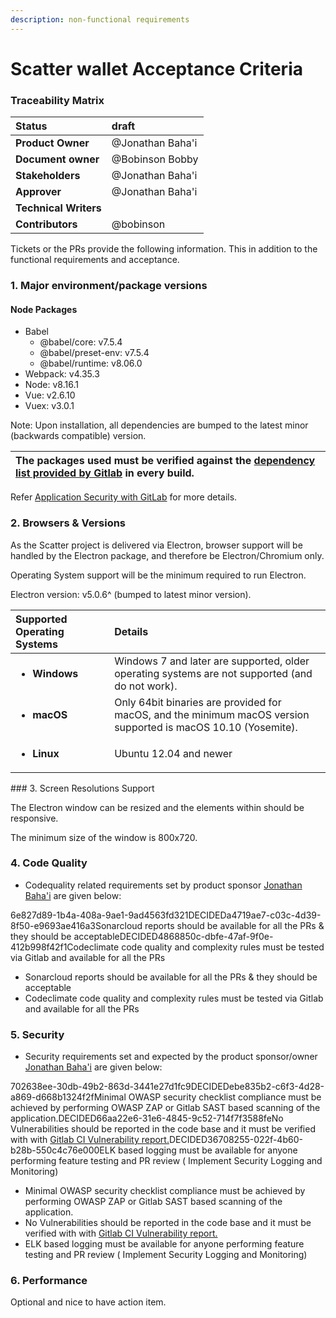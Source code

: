 ```yaml
---
description: non-functional requirements
---
```


# Scatter wallet Acceptance Criteria

### Traceability Matrix

| **Status** | draft |
| :--- | :--- |
| **Product Owner** | @Jonathan Baha'i |
| **Document owner** | @Bobinson Bobby |
| **Stakeholders** | @Jonathan Baha'i |
| **Approver** | @Jonathan Baha'i |
| **Technical Writers** |  |
| **Contributors** |   @bobinson  |

Tickets or the PRs provide the following information. This in addition to the functional requirements and acceptance.

### 1. Major environment/package versions

#### Node Packages

* Babel
  * @babel/core: v7.5.4
  * @babel/preset-env: v7.5.4
  * @babel/runtime: v8.06.0
* Webpack: v4.35.3
* Node: v8.16.1
* Vue: v2.6.10
* Vuex: v3.0.1

Note: Upon installation, all dependencies are bumped to the latest minor \(backwards compatible\) version.

| The packages used must be verified against the [dependency list provided by Gitlab](https://gitlab.com/PBSA/streamersedge/streamersedge-gui/dependencies) in every build. |
| :--- |


Refer [Application Security with GitLab](https://peerplays.atlassian.net/wiki/spaces/PROJECTS/pages/356319253/Application+Security+with+GitLab) for more details.

### 2. Browsers & Versions

As the Scatter project is delivered via Electron, browser support will be handled by the Electron package, and therefore be Electron/Chromium only.

Operating System support will be the minimum required to run Electron.

Electron version: v5.0.6^ \(bumped to latest minor version\).

<table>
  <thead>
    <tr>
      <th style="text-align:left"><b>Supported Operating Systems</b>
      </th>
      <th style="text-align:left">Details</th>
    </tr>
  </thead>
  <tbody>
    <tr>
      <td style="text-align:left">
        <ul>
          <li><b>Windows</b>
          </li>
        </ul>
      </td>
      <td style="text-align:left">Windows 7 and later are supported, older operating systems are not supported
        (and do not work).</td>
    </tr>
    <tr>
      <td style="text-align:left">
        <p></p>
        <ul>
          <li><b>macOS</b>
          </li>
        </ul>
      </td>
      <td style="text-align:left">Only 64bit binaries are provided for macOS, and the minimum macOS version
        supported is macOS 10.10 (Yosemite).</td>
    </tr>
    <tr>
      <td style="text-align:left">
        <p></p>
        <ul>
          <li><b>Linux</b>
          </li>
        </ul>
      </td>
      <td style="text-align:left">
        <p></p>
        <p>Ubuntu 12.04 and newer</p>
      </td>
    </tr>
  </tbody>
</table>### 3. Screen Resolutions Support

The Electron window can be resized and the elements within should be responsive.

The minimum size of the window is 800x720.

### 4. Code Quality

* Codequality related requirements set by product sponsor [Jonathan Baha'i](https://peerplays.atlassian.net/wiki/people/557058:10859e4a-36e5-4aa3-9b54-82b9cb247baf?ref=confluence) are given below:

6e827d89-1b4a-408a-9ae1-9ad4563fd321DECIDEDa4719ae7-c03c-4d39-8f50-e9693ae416a3Sonarcloud reports should be available for all the PRs & they should be acceptableDECIDED4868850c-dbfe-47af-9f0e-412b998f42f1Codeclimate code quality and complexity rules must be tested via Gitlab and available for all the PRs

* Sonarcloud reports should be available for all the PRs & they should be acceptable
* Codeclimate code quality and complexity rules must be tested via Gitlab and available for all the PRs

### 5. Security

* Security requirements set and expected by the product sponsor/owner [Jonathan Baha'i](https://peerplays.atlassian.net/wiki/people/557058:10859e4a-36e5-4aa3-9b54-82b9cb247baf?ref=confluence) are given below:

702638ee-30db-49b2-863d-3441e27d1fc9DECIDEDebe835b2-c6f3-4d28-a869-d668b1324f2fMinimal OWASP security checklist compliance must be achieved by performing OWASP ZAP or Gitlab SAST based scanning of the application.DECIDED66aa22e6-31e6-4845-9c52-714f7f3588feNo Vulnerabilities should be reported in the code base and it must be verified with with [Gitlab CI Vulnerability report.](https://gitlab.com/PBSA/streamersedge/StreamersEdge/security/dashboard/?project_id=12046101&scope=dismissed&page=1&days=90)DECIDED36708255-022f-4b60-b28b-550c4c76e000ELK based logging must be available for anyone performing feature testing and PR review \( Implement Security Logging and Monitoring\)

* Minimal OWASP security checklist compliance must be achieved by performing OWASP ZAP or Gitlab SAST based scanning of the application.
* No Vulnerabilities should be reported in the code base and it must be verified with with [Gitlab CI Vulnerability report.](https://gitlab.com/PBSA/streamersedge/StreamersEdge/security/dashboard/?project_id=12046101&scope=dismissed&page=1&days=90)
* ELK based logging must be available for anyone performing feature testing and PR review \( Implement Security Logging and Monitoring\)

### 6. Performance

Optional and nice to have action item.

